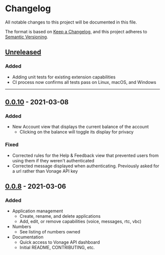 # Changelog

All notable changes to this project will be documented in this file.

The format is based on [Keep a Changelog](https://keepachangelog.com/en/1.0.0/),
and this project adheres to [Semantic Versioning](https://semver.org/spec/v2.0.0.html).

## [Unreleased]

### Added

- Adding unit tests for existing extension capabilities
- CI process now confirms all tests pass on Linux, macOS, and Windows

---

## [0.0.10] - 2021-03-08

### Added

- New Account view that displays the current balance of the account
  - Clicking on the balance will toggle its display for privacy
  
### Fixed

- Corrected rules for the Help & Feedback view that prevented users
from using them if they weren't authenticated
- Corrected message displayed when authenticating. Previously asked for a url rather than Vonage API key

## [0.0.8] - 2021-03-06

### Added

- Application management
  - Create, rename, and delete applications
  - Add, edit, or remove capabilities (voice, messages, rtc, vbc)
- Numbers
  - See listing of numbers owned
- Documentation
  - Quick access to Vonage API dashboard
  - Initial README, CONTRIBUTING, etc.

[unreleased]: https://github.com/vonage/vscode/compare/0.0.10...HEAD
[0.0.10]: https://github.com/vonage/vscode/compare/0.0.8...0.0.10
[0.0.8]: https://github.com/vonage/vscode/compare/edc07b4...0.0.8

